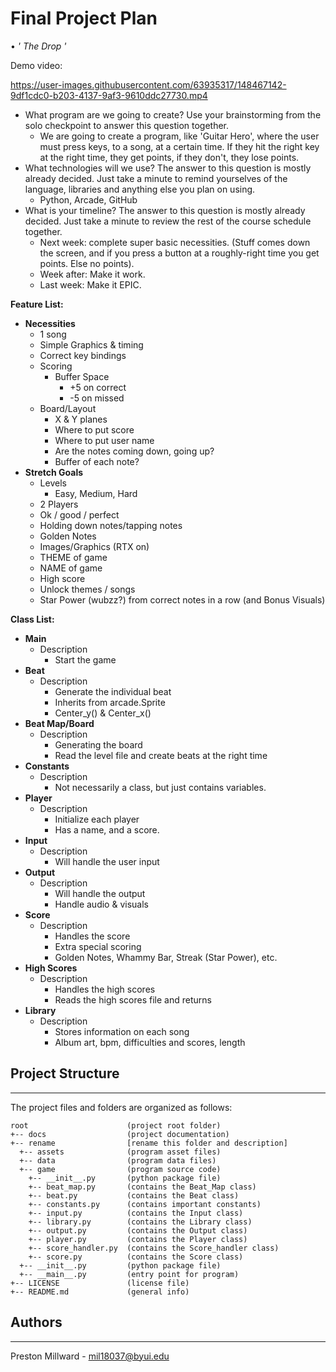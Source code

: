# **Final Project Plan**
• _&#39; The Drop &#39;_

Demo video:

https://user-images.githubusercontent.com/63935317/148467142-9df1cdc0-b203-4137-9af3-9610ddc27730.mp4

- What program are we going to create? Use your brainstorming from the solo checkpoint to answer this question together.
  - We are going to create a program, like &#39;Guitar Hero&#39;, where the user must press keys, to a song, at a certain time. If they hit the right key at the right time, they get points, if they don&#39;t, they lose points.
- What technologies will we use? The answer to this question is mostly already decided. Just take a minute to remind yourselves of the language, libraries and anything else you plan on using.
  - Python, Arcade, GitHub
- What is your timeline? The answer to this question is mostly already decided. Just take a minute to review the rest of the course schedule together.
  - Next week: complete super basic necessities. (Stuff comes down the screen, and if you press a button at a roughly-right time you get points. Else no points).
  - Week after: Make it work.
  - Last week: Make it EPIC.

**Feature List:**

- **Necessities**
  - 1 song
  - Simple Graphics &amp; timing
  - Correct key bindings
  - Scoring
    - Buffer Space
      - +5 on correct
      - -5 on missed
  - Board/Layout
    - X &amp; Y planes
    - Where to put score
    - Where to put user name
    - Are the notes coming down, going up?
    - Buffer of each note?
- **Stretch Goals**
  - Levels
    - Easy, Medium, Hard
  - 2 Players
  - Ok / good / perfect
  - Holding down notes/tapping notes
  - Golden Notes
  - Images/Graphics (RTX on)
  - THEME of game
  - NAME of game
  - High score
  - Unlock themes / songs
  - Star Power (wubzz?) from correct notes in a row (and Bonus Visuals)

**Class List:**

- **Main**
  - Description
    - Start the game
- **Beat**
  - Description
    - Generate the individual beat
    - Inherits from arcade.Sprite
    - Center\_y() &amp; Center\_x()
- **Beat Map/Board**
  - Description
    - Generating the board
    - Read the level file and create beats at the right time
- **Constants**
  - Description
    - Not necessarily a class, but just contains variables.
- **Player**
  - Description
    - Initialize each player
    - Has a name, and a score.
- **Input**
  - Description
    - Will handle the user input
- **Output**
  - Description
    - Will handle the output
    - Handle audio &amp; visuals
- **Score**
  - Description
    - Handles the score
    - Extra special scoring
    - Golden Notes, Whammy Bar, Streak (Star Power), etc.
- **High Scores**
  - Description
    - Handles the high scores
    - Reads the high scores file and returns
- **Library**
  - Description
    - Stores information on each song
    - Album art, bpm, difficulties and scores, length




## Project Structure
---
The project files and folders are organized as follows:
```
root                      (project root folder)
+-- docs                  (project documentation)
+-- rename                [rename this folder and description]
  +-- assets              (program asset files)
  +-- data                (program data files)
  +-- game                (program source code)
    +-- __init__.py       (python package file)
    +-- beat_map.py       (contains the Beat_Map class)
    +-- beat.py           (contains the Beat class)
    +-- constants.py      (contains important constants)
    +-- input.py          (contains the Input class)
    +-- library.py        (contains the Library class)
    +-- output.py         (contains the Output class)
    +-- player.py         (contains the Player class)
    +-- score_handler.py  (contains the Score_handler class)
    +-- score.py          (contains the Score class)
  +-- __init__.py         (python package file)
  +-- __main__.py         (entry point for program)
+-- LICENSE               (license file)
+-- README.md             (general info)
```
## Authors
---
Preston Millward - mil18037@byui.edu